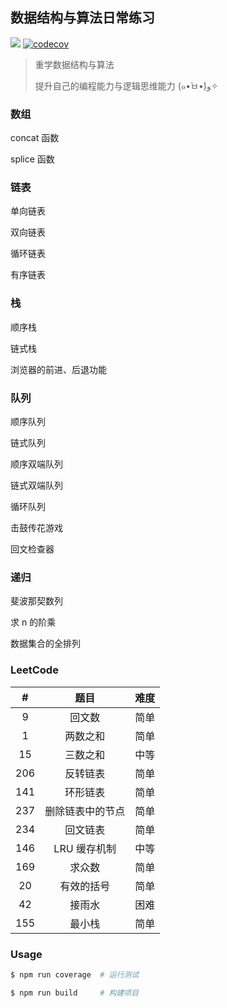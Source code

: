 ## 数据结构与算法日常练习

![](https://travis-ci.org/RetroAstro/data-structures-and-algorithms.svg?branch=master) [![codecov](https://codecov.io/gh/RetroAstro/data-structures-and-algorithms/branch/master/graph/badge.svg)](https://codecov.io/gh/RetroAstro/data-structures-and-algorithms)  

> 重学数据结构与算法
>
> 提升自己的编程能力与逻辑思维能力  (๑•̀ㅂ•́)و✧

### 数组

concat 函数

splice 函数

### 链表

单向链表

双向链表

循环链表

有序链表

### 栈

顺序栈

链式栈

浏览器的前进、后退功能

### 队列

顺序队列

链式队列

顺序双端队列

链式双端队列

循环队列

击鼓传花游戏

回文检查器

### 递归

斐波那契数列

求 n 的阶乘

数据集合的全排列 

### LeetCode

| # | 题目 | 难度 |
|:-:| :-: | :--: |
| 9 | 回文数 | 简单 |
| 1 | 两数之和 | 简单 |
| 15 | 三数之和 | 中等 |
| 206 | 反转链表 | 简单 |
| 141 | 环形链表 | 简单 |
| 237 | 删除链表中的节点 | 简单 |
| 234 | 回文链表 | 简单 |
| 146 | LRU 缓存机制 | 中等 |
| 169 | 求众数 | 简单 |
| 20 | 有效的括号 | 简单 |
| 42 | 接雨水 | 困难 |
| 155 | 最小栈 | 简单 |

### Usage 

```bash
$ npm run coverage  # 运行测试

$ npm run build     # 构建项目
```

